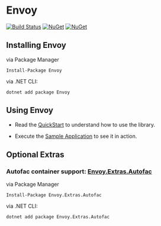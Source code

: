 # Envoy

[![Build Status](https://ci.appveyor.com/api/projects/status/github/peterkneale/envoy?branch=master&svg=true)](https://ci.appveyor.com/project/peterkneale/envoy)
[![NuGet](https://img.shields.io/nuget/dt/envoy.svg)](https://www.nuget.org/packages/envoy) 
[![NuGet](https://img.shields.io/nuget/vpre/envoy.svg)](https://www.nuget.org/packages/envoy)

## Installing Envoy

via Package Manager

```Install-Package Envoy```

via .NET CLI: 
    
```dotnet add package Envoy```

## Using Envoy

- Read the [QuickStart](doc/QuickStart.md) to understand how to use the library.

- Execute the [Sample Application](src/Envoy.Sample) to see it in action.

## Optional Extras

### Autofac container support: [Envoy.Extras.Autofac](https://github.com/PeterKneale/Envoy.Extras.Autofac)

via Package Manager

```Install-Package Envoy.Extras.Autofac```

via .NET CLI: 
    
```dotnet add package Envoy.Extras.Autofac```



